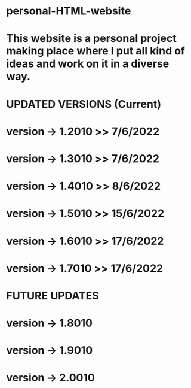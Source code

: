 # personal-HTML-website

# This website is a personal project making place where I put all kind of ideas and work on it in a diverse way.

# UPDATED VERSIONS (Current)

# version -> 1.2010 >> 7/6/2022

# version -> 1.3010 >> 7/6/2022

# version -> 1.4010 >> 8/6/2022

# version -> 1.5010 >> 15/6/2022

# version -> 1.6010 >> 17/6/2022


# version -> 1.7010 >> 17/6/2022
# FUTURE UPDATES

# version -> 1.8010

# version -> 1.9010

# version -> 2.0010
